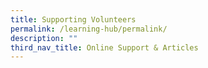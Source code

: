 ```yaml
---
title: Supporting Volunteers
permalink: /learning-hub/permalink/
description: ""
third_nav_title: Online Support & Articles
---
```

